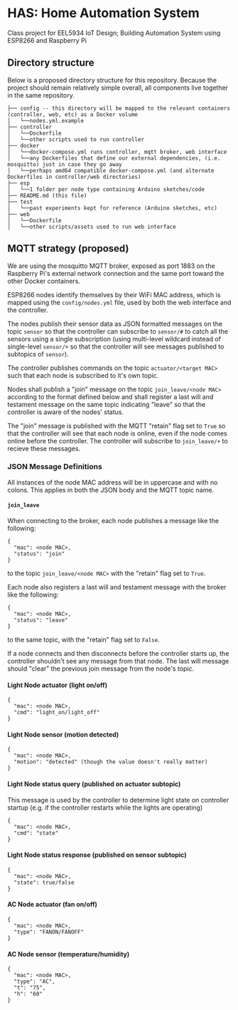 # HAS: Home Automation System
Class project for EEL5934 IoT Design; Building Automation System using ESP8266 and Raspberry Pi

## Directory structure
Below is a proposed directory structure for this repository. Because the project should remain relatively simple overall, all components live together in the same repository.

```
├── config -- this directory will be mapped to the relevant containers (controller, web, etc) as a Docker volume
│   └──nodes.yml.example
├── controller
│   └──Dockerfile
│   └──other scripts used to run controller
├── docker
│   └──docker-compose.yml runs controller, mqtt broker, web interface
│   └──any Dockerfiles that define our external dependencies, (i.e. mosquitto) just in case they go away
│   └──perhaps amd64 compatible docker-compose.yml (and alternate Dockerfiles in controller/web directories)
├── esp
│   └──1 folder per node type containing Arduino sketches/code 
├── README.md (this file)
├── test
│   └──past experiments kept for reference (Arduino sketches, etc)
├── web
│   └──Dockerfile
│   └──other scripts/assets used to run web interface
```

## MQTT strategy (proposed)
We are using the mosquitto MQTT broker, exposed as port 1883 on the Raspberry Pi's external network connection and the same port toward the other Docker containers.

ESP8266 nodes identify themselves by their WiFi MAC address, which is mapped using the ```config/nodes.yml``` file, used by both the web interface and the controller. 

The nodes publish their sensor data as JSON formatted messages on the topic ```sensor``` so that the controller can subscribe to ```sensor/#``` to catch all the sensors using a single subscription (using multi-level wildcard instead of single-level ```sensor/+``` so that the controller will see messages published to subtopics of ```sensor```).

The controller publishes commands on the topic ```actuator/<target MAC>``` such that each node is subscribed to it's own topic. 

Nodes shall publish a "join" message on the topic ```join_leave/<node MAC>``` according to the format defined below and shall register a last will and testament message on the same topic indicating "leave" so that the controller is aware of the nodes' status. 

The "join" message is published with the MQTT "retain" flag set to ```True``` so that the controller will see that each node is online, even if the node comes online before the controller. The controller will subscribe to ```join_leave/+``` to recieve these messages.

### JSON Message Definitions
All instances of the node MAC address will be in uppercase and with no colons. This applies in both the JSON body and the MQTT topic name.

#### ```join_leave```
When connecting to the broker, each node publishes a message like the following:
```
{
  "mac": <node MAC>,
  "status": "join"
}
``` 
to the topic ```join_leave/<node MAC>``` with the "retain" flag set to ```True```.

Each node also registers a last will and testament message with the broker like the following:
```
{
  "mac": <node MAC>,
  "status": "leave"
}
```
to the same topic, with the "retain" flag set to ```False```. 

If a node connects and then disconnects before the controller starts up, the controller shouldn't see any message from that node. The last will message should "clear" the previous join message from the node's topic.

#### Light Node actuator (light on/off)
```
{
  "mac": <node MAC>,
  "cmd": "light_on/light_off"
}
```

#### Light Node sensor (motion detected)
```
{
  "mac": <node MAC>,
  "motion": "detected" (though the value doesn't really matter)
}
```

#### Light Node status query (published on actuator subtopic)
This message is used by the controller to determine light state on controller startup (e.g. if the controller restarts while the lights are operating)
```
{
  "mac": <node MAC>,
  "cmd": "state"
}
```

#### Light Node status response (published on sensor subtopic)
```
{
  "mac": <node MAC>,
  "state": true/false
}
```

#### AC Node actuator (fan on/off)
```
{
  "mac": <node MAC>,
  "type": "FANON/FANOFF"
}
```

#### AC Node sensor (temperature/humidity)
```
{
  "mac": <node MAC>,
  "type": "AC", 
  "t": "75", 
  "h": "60"
}
```
